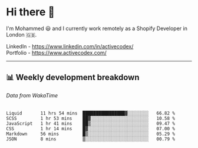 # Hi there 👋

I'm Mohammed 😃 and I currently work remotely as a Shopify Developer in London 🇬🇧.

LinkedIn - https://www.linkedin.com/in/activecodex/
<br/>
Portfolio - https://www.activecodex.com/

---

## 📊 Weekly development breakdown
###### Data from WakaTime

<!--START_SECTION:waka-->

```text
Liquid       11 hrs 54 mins  ████████████████▓░░░░░░░░   66.82 %
SCSS         1 hr 53 mins    ██▓░░░░░░░░░░░░░░░░░░░░░░   10.58 %
JavaScript   1 hr 41 mins    ██▒░░░░░░░░░░░░░░░░░░░░░░   09.47 %
CSS          1 hr 14 mins    █▓░░░░░░░░░░░░░░░░░░░░░░░   07.00 %
Markdown     56 mins         █▒░░░░░░░░░░░░░░░░░░░░░░░   05.29 %
JSON         8 mins          ▒░░░░░░░░░░░░░░░░░░░░░░░░   00.79 %
```

<!--END_SECTION:waka-->
